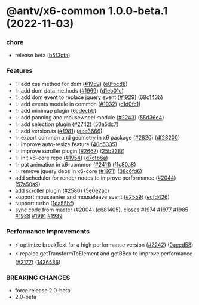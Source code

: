 # @antv/x6-common 1.0.0-beta.1 (2022-11-03)


### chore

* release beta ([b5f3cfa](https://github.com/antvis/x6/commit/b5f3cfa2042f5196a995a38a8f41f140cabdce57))


### Features

* ✨ add css method for dom ([#1959](https://github.com/antvis/x6/issues/1959)) ([e8fbcd8](https://github.com/antvis/x6/commit/e8fbcd83fd07b5d2df0abe020fc8e2481332c1b2))
* ✨ add dom data methods ([#1969](https://github.com/antvis/x6/issues/1969)) ([d1eb01c](https://github.com/antvis/x6/commit/d1eb01c491b5509686d0affa8f84fc6438673d80))
* ✨ add dom event to replace jquery event ([#1929](https://github.com/antvis/x6/issues/1929)) ([68c143b](https://github.com/antvis/x6/commit/68c143babf20f84ab7b76aada1794131c49860b2))
* ✨ add events module in common ([#1932](https://github.com/antvis/x6/issues/1932)) ([c1d0fc1](https://github.com/antvis/x6/commit/c1d0fc188e62a8e420ff03512f38c11c5c50a9ba))
* ✨ add minimap plugin ([6cdecbb](https://github.com/antvis/x6/commit/6cdecbbba9a4db1f67189e23fb89f2a7ba2af99e))
* ✨ add panning and mousewheel module ([#2243](https://github.com/antvis/x6/issues/2243)) ([55d36e4](https://github.com/antvis/x6/commit/55d36e46808a4c79b086d7798bce396d5211a1dc))
* ✨ add selection plugin ([#2742](https://github.com/antvis/x6/issues/2742)) ([50a5dc7](https://github.com/antvis/x6/commit/50a5dc7cd8c2e39a1f8bf8359a0eb189dda8cb86))
* ✨ add version.ts ([#1981](https://github.com/antvis/x6/issues/1981)) ([aee3666](https://github.com/antvis/x6/commit/aee3666da25025b7ca284134521d6c6cd7f8edbc))
* ✨ export common and geometry in x6 package ([#2820](https://github.com/antvis/x6/issues/2820)) ([df28200](https://github.com/antvis/x6/commit/df282000cc5e17521147c77c210e172c444c9938))
* ✨ improve auto-resize feature ([40d5335](https://github.com/antvis/x6/commit/40d53355cedc0bbbeb1e26948b67254dc6a40d85))
* ✨ improve scroller plugin ([#2667](https://github.com/antvis/x6/issues/2667)) ([25b238f](https://github.com/antvis/x6/commit/25b238fd0bd289c0175f0cb1282233cb3badbc20))
* ✨ init x6-core repo ([#1954](https://github.com/antvis/x6/issues/1954)) ([d7cfb6a](https://github.com/antvis/x6/commit/d7cfb6af19fc021ad197a8bed187d927a81d7dfa))
* ✨ put animation in x6-common ([#2411](https://github.com/antvis/x6/issues/2411)) ([f1c80a8](https://github.com/antvis/x6/commit/f1c80a8cd75efe1def32168b6acff90ece5723ba))
* ✨ remove jquery deps in x6-core ([#1971](https://github.com/antvis/x6/issues/1971)) ([38c6fd6](https://github.com/antvis/x6/commit/38c6fd69922b3db7eb938f55a8c29f8226edbed1))
* add scheduler for render nodes to improve performance ([#2044](https://github.com/antvis/x6/issues/2044)) ([57a50a9](https://github.com/antvis/x6/commit/57a50a9dec2b9dbe04f51972a1eebd7a98c116e0))
* add scroller plugin ([#2580](https://github.com/antvis/x6/issues/2580)) ([5e0e2ac](https://github.com/antvis/x6/commit/5e0e2acde7d7e259ea27d001983e950878d0ecc8))
* support mouseenter and mouseleave event ([#2559](https://github.com/antvis/x6/issues/2559)) ([ecfd426](https://github.com/antvis/x6/commit/ecfd4263b1266a128bf8651c4dd745ff8ab038b3))
* support turbo ([1da55bf](https://github.com/antvis/x6/commit/1da55bfda73edaa96515998b5766e9ed5f241ee9))
* sync code from master ([#2004](https://github.com/antvis/x6/issues/2004)) ([c681405](https://github.com/antvis/x6/commit/c68140504bd21f654870f3d2fc1ad2f16f1113c8)), closes [#1974](https://github.com/antvis/x6/issues/1974) [#1977](https://github.com/antvis/x6/issues/1977) [#1985](https://github.com/antvis/x6/issues/1985) [#1988](https://github.com/antvis/x6/issues/1988) [#1991](https://github.com/antvis/x6/issues/1991) [#1989](https://github.com/antvis/x6/issues/1989)


### Performance Improvements

* ⚡️ optimize breakText for a high performance version ([#2242](https://github.com/antvis/x6/issues/2242)) ([0aced58](https://github.com/antvis/x6/commit/0aced58056d908ec092bca1889b5ef367a94fe68))
* ⚡️ repalce getTransformToElement and getBBox to improve performance ([#2177](https://github.com/antvis/x6/issues/2177)) ([1436586](https://github.com/antvis/x6/commit/1436586f85cc2e2f6ec71548f6d6c232be793154))


### BREAKING CHANGES

* force release 2.0-beta
* 2.0-beta
